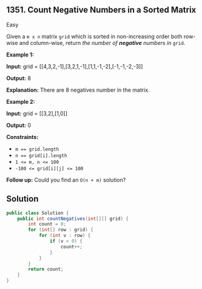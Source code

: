 ## 1351\. Count Negative Numbers in a Sorted Matrix

Easy

Given a `m x n` matrix `grid` which is sorted in non-increasing order both row-wise and column-wise, return _the number of **negative** numbers in_ `grid`.

**Example 1:**

**Input:** grid = \[\[4,3,2,-1],[3,2,1,-1],[1,1,-1,-2],[-1,-1,-2,-3]]

**Output:** 8

**Explanation:** There are 8 negatives number in the matrix.

**Example 2:**

**Input:** grid = \[\[3,2],[1,0]]

**Output:** 0

**Constraints:**

*   `m == grid.length`
*   `n == grid[i].length`
*   `1 <= m, n <= 100`
*   `-100 <= grid[i][j] <= 100`

**Follow up:** Could you find an `O(n + m)` solution?

## Solution

```java
public class Solution {
    public int countNegatives(int[][] grid) {
        int count = 0;
        for (int[] row : grid) {
            for (int v : row) {
                if (v < 0) {
                    count++;
                }
            }
        }
        return count;
    }
}
```